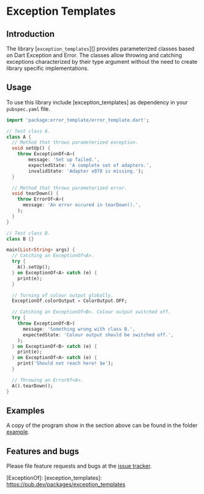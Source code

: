 # Exception Templates

## Introduction

The library [`exception_templates`][] provides parameterized classes based on Dart Exception and Error. The classes allow throwing and catching exceptions characterized by their type argument without the need to create library specific implementations.

## Usage

To use this library include [exception_templates] as dependency in your `pubspec.yaml` file.

```Dart
import 'package:error_template/error_template.dart';

// Test class A.
class A {
  // Method that throws parameterized exception.
  void setUp() {
    throw ExceptionOf<A>(
        message: 'Set up failed.',
        expectedState: 'A complete set of adapters.',
        invalidState: 'Adapter x078 is missing.');
  }

  // Method that throws parameterized error.
  void tearDown() {
    throw ErrorOf<A>(
      message: 'An error occured in tearDown().',
    );
  }
}

// Test class B.
class B {}

main(List<String> args) {
  // Catching an ExceptionOf<A>.
  try {
    A().setUp();
  } on ExceptionOf<A> catch (e) {
    print(e);
  }

  // Turning of colour output globally.
  ExceptionOf.colorOutput = ColorOutput.OFF;

  // Catching an ExceptionOf<B>. Colour output switched off.
  try {
    throw ExceptionOf<B>(
      message: 'Something wrong with class B.',
      expectedState: 'Colour output should be switched off.',
    );
  } on ExceptionOf<B> catch (e) {
    print(e);
  } on ExceptionOf<A> catch (e) {
    print('Should not reach here! $e');
  }

  // Throwing an ErrorOf<A>.
  A().tearDown();
}

```


## Examples

A copy of the program show in the section above can be found in the folder  [example].


## Features and bugs

Please file feature requests and bugs at the [issue tracker].

[issue tracker]: https://github.com/simphotonics/exception_templates/issues
[example]: example
[ExceptionOf]:
[exception_templates]: https://pub.dev/packages/exception_templates